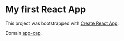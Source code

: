 # My first React App

This project was bootstrapped with [Create React App](https://github.com/facebook/create-react-app).

Domain [app-cap](https://app-cap.netlify.app/).
